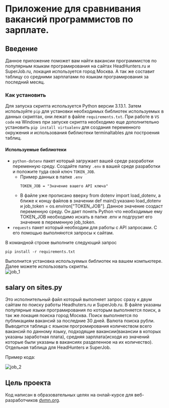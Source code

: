 # Приложение для сравнивания вакансий программистов по зарплате. 
## Введение 
Данное приложение поможет вам найти вакансии программистов по популярным языкам програмирования на сайтах HeadHunters.ru и SuperJob.ru, локация используется город Москва. А так же составит таблицу со средними зарплатами по языкам програмирования за последний месяц.  
### Как установить 
Для запуска скрипта используется Python версии 3.13.1. Затем используйте `pip` для установки необходимых библиотек используемых в данных скриптах, они лежат в файле `requirements.txt`. При работе в  `VS code` на Windows при запуске скрипта необходимо еще дополнительно установить `pip install virtualenv` для создания переменного окружения и использования библиотеки terminaltables для построения таблиц. 
#### Используемые библиотеки 
* `python-dotenv` пакет который загружает вашей среде разработки переменную среду. Создайте папку `.env` в вашей среде разработки и положите туда свой ключ `TOKEN_JOB`.
     * Пример данных в папке `.env`
       ```
       TOKEN_JOB = "Значение вашего API ключа"

       ```
     * В файле уже прописано вверху from dotenv import load_dotenv, а ближе к концу файлов в значении def main():указано load_dotenv и job_token = os.environ["TOKEN_JOB"]. Данное значение создаст переменную среду. Он дает понять Python что необходимые ему TOKEN_JOB необходимо искать в папке .env и подгрузит его значение в переменную job_token.
* `requests` пакет который необходим для работы с API запросами. С его помощью выполняются запросы к сайтам.


В командной строке выполните следующий запрос 

  ```
pip install -r requirements.txt 
 ```

Выполнится установка используемых библиотек на вашем компьютере. Далее можете использовать скрипты.  
![job_1](https://github.com/user-attachments/assets/cc6c4912-610e-4c89-a5ae-509e33eb1289) 


## salary on sites.py 
Это исполнительный файл который выполняет запрос сразу к двум сайтам по поиску работы Headhuters.ru и SuperJob.ru. В файле указаны популярные языки програмирования по которым выполняется поиск, а так же локация поиска город Москва. Поиск выполняется по публикациям вакансий за последние 30 дней. Валюта поиска рубли. Выводится таблица с языком прогромирования количеством всего вакансий по данному языку, подходящие вакансии(вакансии в которых указаны заработная плата), средняя зарплата(исходя из значений которые были указаны в вакансиях разделенное на их количество). Отдельная таблица для HeadHunters и SuperJob.  


Пример кода: 

![job_2](https://github.com/user-attachments/assets/53517f5c-2850-45ba-b993-ac066dc933a5) 


 ## Цель проекта  
 Код написан в образовательных целях на онлай-курсе для веб-разработчиков [dvmn.org](hhtps://dvmn.org/).
